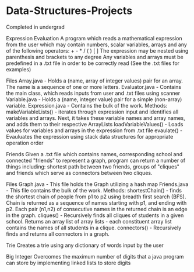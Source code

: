 # Data-Structures-Projects
Completed in undergrad

Expression Evaluation
A program which reads a mathematical expression from the user which may contain numbers, scalar variables, arrays and any of the following operators: + - * / ( ) [ ]
The expression may be nested using parenthesis and brackets to any degree
Any variables and arrays must be predefined in a .txt file in order to be correctly read (See the .txt files for examples)

Files
Array.java - Holds a (name, array of integer values) pair for an array. The name is a sequence of one or more letters. 
Evaluator.java - Contains the main class, which reads inputs from user and .txt files using scanner
Variable.java - Holds a (name, integer value) pair for a simple (non-array) variable.
Expression.java - Contains the bulk of the work. 
Methods:  
makeVariableLists() - iterates through expression input and identifies all variables and arrays. Next, it takes these variable names and array names, and adds them to their respective ArrayLists
loadVariableValues() - Loads values for variables and arrays in the expression from .txt file
evaulate() - Evauluates the expression using stack data structures for appropriate operation order

Friends
Given a .txt file which contains names, corresponding school and connected "friends" to represent a graph, program can return a number of things including: shortest path between two friends, groups of "cliques" and friends which serve as connectors between two cliques.


Files
Graph.java - This file holds the Graph utilizing a hash map
Friends.java - This file contains the bulk of the work. 
Methods: 
shortestChain() -  finds the shortest chain of people from p1 to p2 using breadth first search (BFS). Chain is returned as a sequence of names starting with p1, and ending with p2. Each pair (n1,n2) of consecutive names in the returned chain is an edge in the graph.
cliques() - Recursively finds all cliques of students in a given school. Returns an array list of array lists - each constituent array list contains the names of all students in a clique.
connectors() - Recursively finds and returns all connectors in a graph.


Trie
Creates a trie using any dictionary of words input by the user

Big Integer
Overcomes the maximum number of digits that a java program can store by implementing linked lists to store digits
